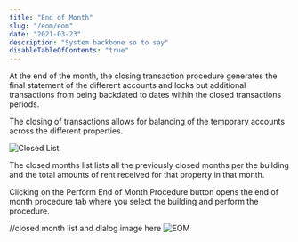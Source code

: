 ```yaml
---
title: "End of Month"
slug: "/eom/eom"
date: "2021-03-23"
description: "System backbone so to say"
disableTableOfContents: "true"
---
```


At the end of the month, the closing transaction procedure generates the final statement of the different accounts and locks out additional transactions from being backdated to dates within the closed transactions periods.

The closing of transactions allows for balancing of the temporary accounts across the different properties.

![Closed List ](../images/closing_list.png)

The closed months list lists all the previously closed months per the building and the total amounts of rent received for that property in that month.

Clicking on the Perform End of Month Procedure button opens the end of month procedure tab where you select the building and perform the procedure.

//closed month list and dialog image here
![EOM ](../images/eom_prompt.png)